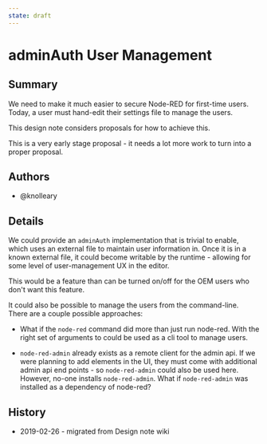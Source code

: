 ```yaml
---
state: draft
---
```


# adminAuth User Management

## Summary

We need to make it much easier to secure Node-RED for first-time users. Today,
a user must hand-edit their settings file to manage the users.

This design note considers proposals for how to achieve this.

This is a very early stage proposal - it needs a lot more work to turn into a
proper proposal.


## Authors

 - @knolleary

## Details

We could provide an `adminAuth` implementation that is trivial to enable, which
uses an external file to maintain user information in. Once it is in a known
external file, it could become writable by the runtime - allowing for some
level of user-management UX in the editor.

This would be a feature than can be turned on/off for the OEM users who don't
want this feature.

It could also be possible to manage the users from the command-line. There are a
couple possible approaches:

 - What if the `node-red` command did more than just run node-red. With the right
   set of arguments to could be used as a cli tool to manage users.

 - `node-red-admin` already exists as a remote client for the admin api. If we
   were planning to add elements in the UI, they must come with additional admin
   api end points - so `node-red-admin` could also be used here. However, no-one
   installs `node-red-admin`. What if `node-red-admin` was installed as a dependency
    of node-red?

## History

 - 2019-02-26 - migrated from Design note wiki

